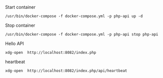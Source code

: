 

Start container

~~~shell
/usr/bin/docker-compose -f docker-compose.yml -p php-api up -d
~~~

Stop container

~~~shell
/usr/bin/docker-compose -f docker-compose.yml -p php-api stop php-api
~~~

Hello API

~~~shell
xdg-open  http://localhost:8082/index.php
~~~

heartbeat

~~~shell
xdg-open  http://localhost:8082/index.php/api/heartbeat
~~~
